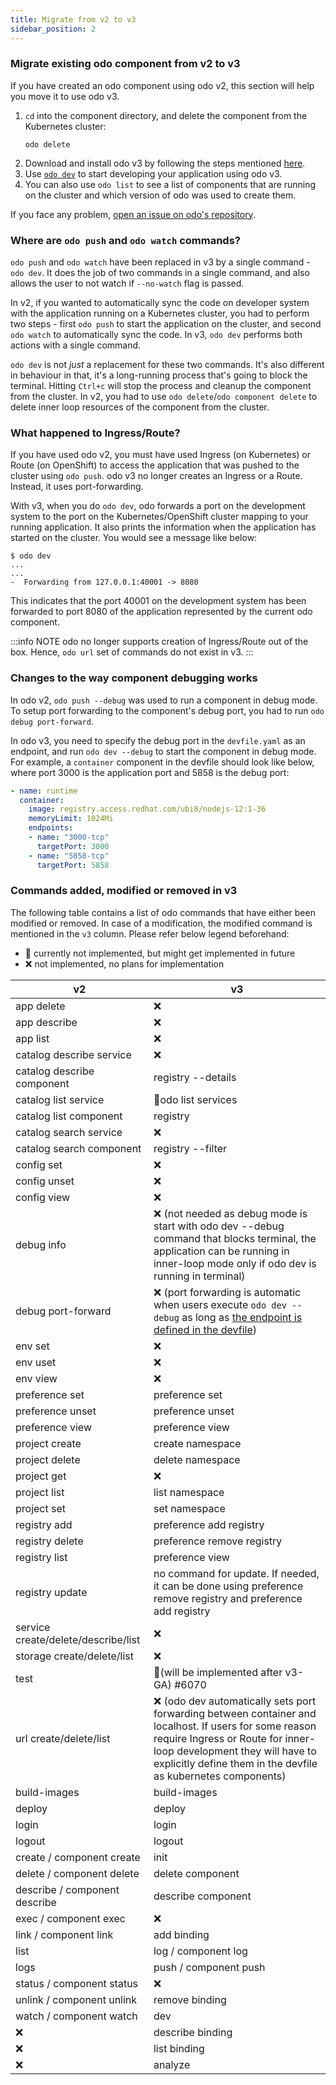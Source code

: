 ```yaml
---
title: Migrate from v2 to v3
sidebar_position: 2
---
```


### Migrate existing odo component from v2 to v3
If you have created an odo component using odo v2, this section will help you move it to use odo v3.
1. `cd` into the component directory, and delete the component from the Kubernetes cluster:
    ```shell
    odo delete
   ```
2. Download and install odo v3 by following the steps mentioned [here](../overview/installation.md).
3. Use [`odo dev`](../command-reference/dev.md) to start developing your application using odo v3.
4. You can also use `odo list` to see a list of components that are running on the cluster and which version of odo
   was used to create them.

If you face any problem, [open an issue on odo's repository](https://github.com/redhat-developer/odo/issues/new?assignees=&labels=&template=Bug.md).

### Where are `odo push` and `odo watch` commands?
`odo push` and `odo watch` have been replaced in v3 by a single command - `odo dev`. It does the job of two commands 
in a single command, and also allows the user to not watch if `--no-watch` flag is passed. 

In v2, if you wanted to automatically sync the code on developer system with the application running on a Kubernetes
cluster, you had to perform two steps - first `odo push` to start the application on the cluster, and second `odo watch`
to automatically sync the code. In v3, `odo dev` performs both actions with a single command.

`odo dev` is not _just_ a replacement for these two commands. It's also different in behaviour in that, it's a 
long-running process that's going to block the terminal. Hitting `Ctrl+c` will stop the process and cleanup the 
component from the cluster. In v2, you had to use `odo delete`/`odo component delete` to delete inner loop resources 
of the component from the cluster.

### What happened to Ingress/Route?
If you have used odo v2, you must have used Ingress (on Kubernetes) or Route (on OpenShift) to access the 
application that was pushed to the cluster using `odo push`. odo v3 no longer creates an Ingress or a Route. Instead,
it uses port-forwarding.

With v3, when you do `odo dev`, odo forwards a port on the development system to the port on the Kubernetes/OpenShift 
cluster mapping to your running application. It also prints the information when the application has started on the 
cluster. You would see a message like below:
```shell
$ odo dev
...
...
-  Forwarding from 127.0.0.1:40001 -> 8080
```
This indicates that the port 40001 on the development system has been forwarded to port 8080 of the application 
represented by the current odo component.

:::info NOTE
odo no longer supports creation of Ingress/Route out of the box. Hence, `odo url` set of commands do not exist in v3.
:::

### Changes to the way component debugging works
In odo v2, `odo push --debug` was used to run a component in debug mode. To setup port forwarding to the component's
debug port, you had to run `odo debug port-forward`.

In odo v3, you need to specify the debug port in the `devfile.yaml` as an endpoint, and run `odo dev --debug` to 
start the component in debug mode. For example, a `container` component in the devfile should look like below, where 
port 3000 is the application port and 5858 is the debug port:

```yaml
- name: runtime
  container:
    image: registry.access.redhat.com/ubi8/nodejs-12:1-36
    memoryLimit: 1024Mi
    endpoints:
    - name: "3000-tcp"
      targetPort: 3000
    - name: "5858-tcp"
      targetPort: 5858
```

### Commands added, modified or removed in v3

The following table contains a list of odo commands that have either been modified or removed. In case of a 
modification, the modified command is mentioned in the `v3` column. Please refer below legend beforehand:
* 👷 currently not implemented, but might get implemented in future
* ❌ not implemented, no plans for implementation

| v2           | v3 |
|--------------|--|
| app delete   | ❌ |
| app describe | ❌ |
| app list     | ❌ |
| catalog describe service| ❌ |
| catalog describe component | registry --details |
| catalog list service | 👷odo list services |
| catalog list component | registry |
| catalog search service | ❌ |
| catalog search component | registry --filter |
| config set | ❌ |
| config unset | ❌ |
| config view | ❌ | 
| debug info | ❌ (not needed as debug mode is start with odo dev --debug command that blocks terminal, the application can be running in inner-loop mode only if odo dev is running in terminal) |
| debug port-forward  | ❌ (port forwarding is automatic when users execute `odo dev --debug` as long as [the endpoint is defined in the devfile](#changes-to-the-way-component-debugging-works)) |
| env set  | ❌ |
|env uset | ❌ |
| env view | ❌ |
|preference set| preference set|
|preference unset| preference unset|
|preference view| preference view|
|project create| create namespace|
|project delete| delete namespace|
|project get| ❌ |
|project list| list namespace|
|project set| set namespace|
|registry add| preference add registry|
|registry delete| preference remove registry|
|registry list| preference view |
| registry update|no command for update. If needed, it can be done using preference remove registry and preference add registry|
|service create/delete/describe/list|❌|
|storage create/delete/list|❌|
|test|👷(will be implemented after v3-GA) #6070|
|url create/delete/list| ❌ (odo dev automatically sets port forwarding between container and localhost. If users for some reason require Ingress or Route for inner-loop development they will have to explicitly define them in the devfile as kubernetes components)|
|build-images|build-images| 
|deploy|deploy|
|login|login|
|logout|logout|
|create / component create|init|
|delete / component delete|delete component|
|describe / component describe|describe component|
|exec / component exec|❌|
|link / component link|add binding|list / component list|
|list|log / component log|
|logs|push / component push|in v3 there is only dev command that behaves more like watch in v2. There is an option to disable automatic reloads when a file is changed (--no-watch) in future there will be an option to trigger “sync” explicitly when --no-watch option is used)|
|status / component status|❌|
|unlink / component unlink|remove binding|
|watch / component watch|dev|
|❌|describe binding|
|❌|list binding|
|❌|analyze |